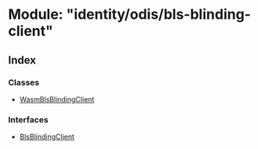 # Module: "identity/odis/bls-blinding-client"

## Index

### Classes

* [WasmBlsBlindingClient](../classes/_identity_odis_bls_blinding_client_.wasmblsblindingclient.md)

### Interfaces

* [BlsBlindingClient](../interfaces/_identity_odis_bls_blinding_client_.blsblindingclient.md)
